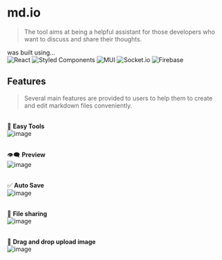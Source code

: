 # md.io
> The tool aims at being a helpful assistant for those developers 
> who want to discuss and share their thoughts.

was built using...
&nbsp;  
![React](https://img.shields.io/badge/react-%2320232a.svg?style=for-the-badge&logo=react&logoColor=%2361DAFB)
![Styled Components](https://img.shields.io/badge/styled--components-DB7093?style=for-the-badge&logo=styled-components&logoColor=white)
![MUI](https://img.shields.io/badge/MUI-%230081CB.svg?style=for-the-badge&logo=mui&logoColor=white)
![Socket.io](https://img.shields.io/badge/Socket.io-black?style=for-the-badge&logo=socket.io&badgeColor=010101)
![Firebase](https://img.shields.io/badge/Firebase-039BE5?style=for-the-badge&logo=Firebase&logoColor=white)

## Features
> Several main features are provided to users to help them to create and
> edit markdown files conveniently.

&nbsp;  
🔧 **Easy Tools**
&nbsp;  
![image](https://user-images.githubusercontent.com/40817247/172755759-dfd12da9-bf45-4b20-850e-4edf4a309a0b.png) 

&nbsp;  
👁️‍🗨️ **Preview**
&nbsp;  
![image](https://user-images.githubusercontent.com/40817247/172755979-cf6bb5d9-29b9-4c0c-8002-d7d8094aa70c.png)

&nbsp;  
✅ **Auto Save**
&nbsp;  
![image](https://user-images.githubusercontent.com/40817247/172756578-be3bfded-9a50-4f63-9cc3-241dd8745780.png)

&nbsp;  
👭 **File sharing**
&nbsp;  
![image](https://user-images.githubusercontent.com/40817247/172757027-a1f49377-93aa-412e-a62f-2eeb89618e95.png)

&nbsp;  
👋 **Drag and drop upload image**
&nbsp;  
![image](https://user-images.githubusercontent.com/40817247/172757287-0a7caa2c-5925-49c9-a920-84779c956b73.png)
